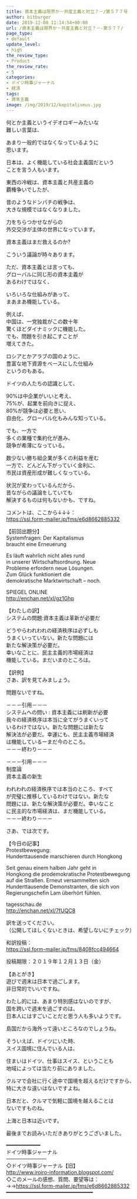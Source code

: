 ```yaml
---
title: 資本主義は限界か－共産主義と対立？－/第５７７号
author: bitburger
date: 2019-12-08 11:14:54+00:00
url: /資本主義は限界か－共産主義と対立？－-第５７７/
page_type:
- default
update_level:
- high
the_review_type:
- Product
the_review_rate:
- 5
categories:
- ドイツ時事ジャーナル
- 経済
tags:
- 資本主義
image: /img/2019/12/kapitalismus.jpg
---
```

何とか主義というイデオロギーみたいな  
難しい言葉は、  
  
あまり一般的ではなくなっているように  
思います。  
  
日本は、よく機能している社会主義国だという  
ことを言う人もいます。  
  
東西の冷戦は、資本主義と共産主義の  
覇権争いでしたが、  
  
昔のようなドンパチの戦争は、  
大きな規模ではなくなりました。  
  
力をちらつかせながらの  
外交交渉が主体の世界になっています。  
  
資本主義はまだ救えるのか?  
  
こういう議論が時々あります。  
  
ただ、資本主義とは言っても、  
グローバルに同じ形の資本主義が  
あるわけではなく、  
  
いろいろな仕組みがあって、  
まあまあ機能している。  
  
例えば、  
中国は、一党独裁がこの数十年  
驚くほどダイナミックに機能した。  
でも、問題を引き起こすことが  
増えてきた。  
  
ロシアとかアラブの国のように、  
豊富な地下資源をベースにした仕組み  
というのもある。  
  
ドイツの人たちの認識として、  
  
90%は中企業がいいと考え、  
75%が、起業を前向きに捉え、  
80%が競争は必要と思い、  
自由化、グローバル化もみんな知っている。  
  
でも、一方で  
多くの業種で集約化が進み、  
競争が希薄になっている。  
  
数少ない勝ち組企業が多くの利益を産む  
一方で、どんどん下がっていく金利に、  
市民は資産形成が難しくなっている。  
  
状況が変わっているんだから、  
昔ながらの議論をしていても  
解決するものは何もないかも、ですね。  
  
  
コメントは、ここから↓↓↓：  
<a rel="noopener" href="https://ssl.form-mailer.jp/fms/e6d8662885332" target="_blank">https://ssl.form-mailer.jp/fms/e6d8662885332</a>  
  
【前回出題分】  
Systemfragen: Der Kapitalismus  
braucht eine Erneuerung  
  
Es läuft wahrlich nicht alles rund  
in unserer Wirtschaftsordnung. Neue  
Probleme erfordern neue Lösungen.  
Zum Glück funktioniert die  
demokratische Marktwirtschaft &#8211; noch.  
  
SPIEGEL ONLINE  
<a rel="noopener" href="http://enchan.net/xl/gz1Ghp" target="_blank">http://enchan.net/xl/gz1Ghp</a>  
  
  
【わたしの訳】  
システムの問題:資本主義は革新が必要だ  
  
どうやらわれわれの経済秩序は必ずしも  
うまくいっていない。新たな問題には  
新たな解決策が必要だ。  
幸いなことに、民主主義的市場経済は  
機能している。まだいまのところは。  
  
  
【訳例】  
さあ、訳を見てみましょう。  
  
問題ないですね。  
  
－－－引用－－－  
システムへの問い : 資本主義には刷新が必要  
我々の経済秩序は本当に全てがうまくいって  
いるわけではない。新たな問題には新たな  
解決法が必要だ。幸運にも、民主主義市場経済  
は機能しているーまだ今のところ。  
－－－終わり－－－  
  
－－－引用－－－  
制度論  
資本主義の新生  
  
われわれの経済秩序では本当のところ、すべて  
が完璧に推移しているわけではない。新たな  
問題には、新たな解決策が必要だ。幸いなこと  
に民主的な市場経済は、まだ機能している。  
－－－終わり－－－  
  
  
さあ、では次です。  
  
【今日の記事】  
Protestbewegung:  
Hunderttausende marschieren durch Hongkong  
  
Seit genau einem halben Jahr geht in  
Hongkong die prodemokratische Protestbewegung  
auf die Straßen. Erneut versammelten sich  
Hunderttausende Demonstranten, die sich von  
Regierungschefin Lam überhört fühlen.  
  
tagesschau.de  
<a rel="noopener" href="http://enchan.net/xl/7fUQC8" target="_blank">http://enchan.net/xl/7fUQC8</a>  
  
訳を送ってください。  
（公開してほしくないときは、希望しないにチェック）  
  
和訳投稿：  
 <a rel="noopener" href="https://ssl.form-mailer.jp/fms/8408fcc494664" target="_blank">https://ssl.form-mailer.jp/fms/8408fcc494664</a>  
  
投稿期限：２０１９年１２月１３日（金）  
  
【あとがき】  
遊びで週末は日本で過ごします。  
非日常的でいいですね。  
  
わたし的には、あまり特別感はないのですが、  
国を跨いで週末を過ごすのは、  
日本人にはすごいことだと思う人も多いようです。  
  
島国だから海外って遠いところなのでしょうね。  
  
そういえば、ドイツにいた時、  
スイス国境に住んでいる人は、  
  
住まいはドイツ、仕事はスイス、ということも  
地域によっては当たり前にありました。  
  
クルマで会社に行く途中で国境を超えるだけですから、  
特に大きな違いはないですよね。  
  
日本だと、クルマで気軽に国境を越えることは  
ないですものね。  
  
上海と日本は近いです。  
  
  
最後までお読みいただきありがとうございました。  
  
━━━━━━━━━━━  
ドイツ時事ジャーナル  
───────────  
◇ドイツ時事ジャーナル【旧】  
<a rel="noopener" href="http://www.iroiro-information.blogspot.com/" target="_blank">http://www.iroiro-information.blogspot.com/</a>  
◇このメールの感想、質問、要望等は：  
->-><a rel="noopener" href="https://ssl.form-mailer.jp/fms/e6d8662885332" target="_blank">https://ssl.form-mailer.jp/fms/e6d8662885332</a>  
━━━━━━━━━━━━━━━━━━━━━━━━━━━━